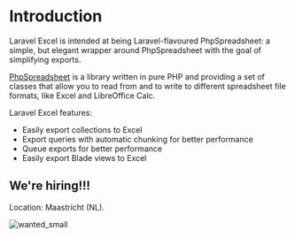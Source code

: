 # Introduction

Laravel Excel is intended at being Laravel-flavoured PhpSpreadsheet: a simple, but elegant wrapper around PhpSpreadsheet with the goal of simplifying
exports. 

[PhpSpreadsheet](https://phpspreadsheet.readthedocs.io/) is a library written in pure PHP and providing a set of classes that allow you to read from and to write to different spreadsheet file formats, like Excel and LibreOffice Calc.

Laravel Excel features:

* Easily export collections to Excel
* Export queries with automatic chunking for better performance
* Queue exports for better performance
* Easily export Blade views to Excel


## We're hiring!!!

Location: Maastricht (NL).

![wanted_small](https://user-images.githubusercontent.com/15018570/37833295-3a335bb4-2eab-11e8-8a0b-12f5689d1a14.jpg)

